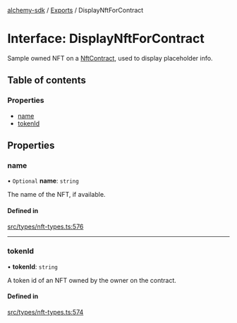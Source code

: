[alchemy-sdk](../README.md) / [Exports](../modules.md) / DisplayNftForContract

# Interface: DisplayNftForContract

Sample owned NFT on a [NftContract](NftContract.md), used to display placeholder info.

## Table of contents

### Properties

- [name](DisplayNftForContract.md#name)
- [tokenId](DisplayNftForContract.md#tokenid)

## Properties

### name

• `Optional` **name**: `string`

The name of the NFT, if available.

#### Defined in

[src/types/nft-types.ts:576](https://github.com/alchemyplatform/alchemy-sdk-js/blob/4e3af22/src/types/nft-types.ts#L576)

___

### tokenId

• **tokenId**: `string`

A token id of an NFT owned by the owner on the contract.

#### Defined in

[src/types/nft-types.ts:574](https://github.com/alchemyplatform/alchemy-sdk-js/blob/4e3af22/src/types/nft-types.ts#L574)
